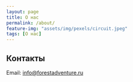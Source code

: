 ```yaml
---
layout: page
title: О нас
permalink: /about/
feature-img: "assets/img/pexels/circuit.jpeg"
tags: [О нас]
---
```


Контакты
--------

Email: [info@forestadventure.ru](mailto:info@forestadventure.ru)
 
